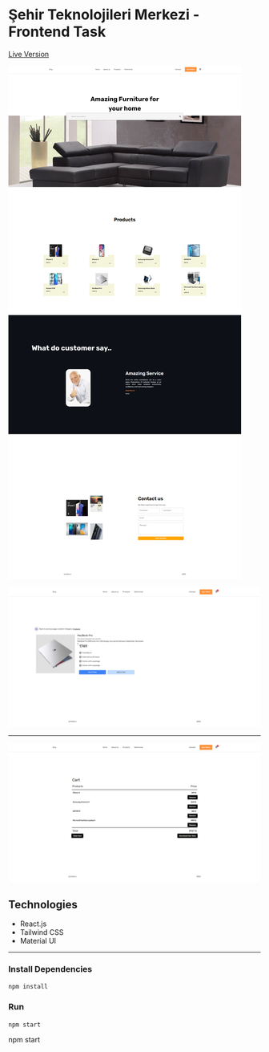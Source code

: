 # Şehir Teknolojileri Merkezi - Frontend Task

[Live Version](https://frontend-task-ismetkync.netlify.app/)

![Screenshot](src/assets/ss/ss-1.png)

![Screenshot](src/assets/ss/ss-2.png)

---

![Screenshot](src/assets/ss/ss-3.png)

## Technologies

- React.js
- Tailwind CSS
- Material UI

---

### Install Dependencies

```
npm install
```

### Run

```
npm start
```

npm start
```

